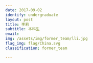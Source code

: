 ```yaml
---
date: 2017-09-02
identify: undergraduate
layout: post
title: 李莉
subtitle: 本科生
email:
img: /assets/img/former_team/lli.jpg
flag_img: flag/China.svg
classification: former_team

---
```

